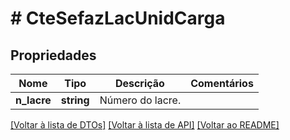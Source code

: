 # # CteSefazLacUnidCarga

## Propriedades

Nome | Tipo | Descrição | Comentários
------------ | ------------- | ------------- | -------------
**n_lacre** | **string** | Número do lacre. |

[[Voltar à lista de DTOs]](../../README.md#models) [[Voltar à lista de API]](../../README.md#endpoints) [[Voltar ao README]](../../README.md)

